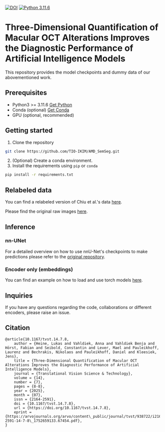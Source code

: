 [![DOI](https://zenodo.org/badge/DOI/10.1167/tvst.14.7.8.svg)](https://doi.org/10.1167/tvst.14.7.8)
[![Python 3.11.6](https://img.shields.io/badge/python-3.11.6-blue.svg)](https://www.python.org/downloads/release/python-360/)

# Three-Dimensional Quantification of Macular OCT Alterations Improves the Diagnostic Performance of Artificial Intelligence Models

This repository provides the model checkpoints and dummy data of our abovementioned work.

## Prerequisites
- Python3 >= 3.11.6 [Get Python](https://www.python.org/downloads/)
- Conda (optional) [Get Conda](https://docs.conda.io/en/latest/#install-svg-version-1-1-width-1-0em-height-1-0em-class-sd-octicon-sd-octicon-download-sd-text-primary-viewbox-0-0-16-16-aria-hidden-true-path-d-m2-75-14a1-75-1-75-0-0-1-1-12-25v-2-5a-75-75-0-0-1-1-5-0v2-5c0-138-112-25-25-25h10-5a-25-25-0-0-0-25-25v-2-5a-75-75-0-0-1-1-5-0v2-5a1-75-1-75-0-0-1-13-25-14z-path-path-d-m7-25-7-689v2a-75-75-0-0-1-1-5-0v5-689l1-97-1-969a-749-749-0-1-1-1-06-1-06l-3-25-3-25a-749-749-0-0-1-1-06-0l4-22-6-78a-749-749-0-1-1-1-06-1-06l1-97-1-969z-path-svg)
- GPU (optional, recommended)

## Getting started
1. Clone the repository

```bash
git clone https://github.com/TIO-IKIM/AMD_SemSeg.git
```
2. (Optional) Create a conda environment.
3. Install the requirements using `pip` or `conda`

```bash
pip install -r requirements.txt
```

## Relabeled data
You can find a relabeled version of Chiu et al.'s data [here](https://drive.google.com/drive/folders/1fe142pLOqKLe_vOUOHxMv-V11chLWCXP?usp=share_link).

Please find the original raw images [here](https://people.duke.edu/~sf59/Chiu_BOE_2014_dataset.htm).

## Inference
### nn-UNet
For a detailed overview on how to use nnU-Net's checkpoints to make predictions please refer to the [original repository](https://github.com/MIC-DKFZ/nnUNet/blob/f1851fbaf2c53dcb51b079b60a01de528a7d0c17/nnunetv2/inference/predict_from_raw_data.py#L39).

### Encoder only (embeddings)
You can find an example on how to load and use torch models [here](examples/01_using_pretrained_models.py).

## Inquiries

If you have any questions regarding the code, collaborations or different encoders, please raise an issue.

## Citation

```
@article{10.1167/tvst.14.7.8,
    author = {Heine, Lukas and Vahldiek, Anna and Vahldiek Benja and Hörst, Fabian and Seibold, Constantin and Lever, Mael and Pauleikhoff, Laurenz and Bechrakis, Nikolaos and Pauleikhoff, Daniel and Kleesiek, Jens},
    title = {Three-Dimensional Quantification of Macular OCT Alterations Improves the Diagnostic Performance of Artificial Intelligence Models},
    journal = {Translational Vision Science & Technology},
    volume = {14},
    number = {7},
    pages = {8-8},
    year = {2025},
    month = {07},
    issn = {2164-2591},
    doi = {10.1167/tvst.14.7.8},
    url = {https://doi.org/10.1167/tvst.14.7.8},
    eprint = {https://arvojournals.org/arvo/content\_public/journal/tvst/938722/i2164-2591-14-7-8\_1752659133.67454.pdf},
}
```